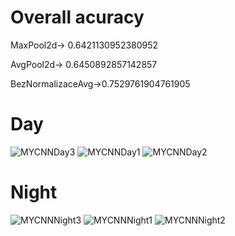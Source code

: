 # Overall acuracy

MaxPool2d-> 0.6421130952380952

AvgPool2d-> 0.6450892857142857

BezNormalizaceAvg->0.7529761904761905

# Day

![MYCNNDay3](https://user-images.githubusercontent.com/68167377/206463843-b3ac832e-fdcc-488f-93f7-ec67cdac8f42.png)
![MYCNNDay1](https://user-images.githubusercontent.com/68167377/206463850-f2d90b91-008f-4dfd-a60b-83978f7d30ef.png)
![MYCNNDay2](https://user-images.githubusercontent.com/68167377/206463854-165cff8f-7fc3-436b-b2fe-0660a4b76982.png)

# Night
![MYCNNNight3](https://user-images.githubusercontent.com/68167377/206463874-1f59e429-59d1-41b1-a4dd-7cb66cc9b1c1.png)
![MYCNNNight1](https://user-images.githubusercontent.com/68167377/206463882-55a8fdd9-4521-46a8-bb71-c15f0d096424.png)
![MYCNNNight2](https://user-images.githubusercontent.com/68167377/206463885-5daa36ce-5d2b-4cf3-a028-e349793b9f89.png)
